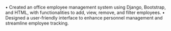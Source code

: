 • Created an office employee management system using Django, Bootstrap, and HTML, with functionalities to add, view, remove, and filter employees.
• Designed a user-friendly interface to enhance personnel management and streamline employee tracking.
